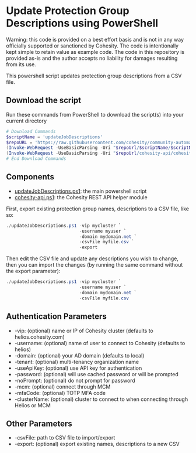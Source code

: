 # Update Protection Group Descriptions using PowerShell

Warning: this code is provided on a best effort basis and is not in any way officially supported or sanctioned by Cohesity. The code is intentionally kept simple to retain value as example code. The code in this repository is provided as-is and the author accepts no liability for damages resulting from its use.

This powershell script updates protection group descriptions from a CSV file.

## Download the script

Run these commands from PowerShell to download the script(s) into your current directory

```powershell
# Download Commands
$scriptName = 'updateJobDescriptions'
$repoURL = 'https://raw.githubusercontent.com/cohesity/community-automation-samples/main/powershell'
(Invoke-WebRequest -UseBasicParsing -Uri "$repoUrl/$scriptName/$scriptName.ps1").content | Out-File "$scriptName.ps1"; (Get-Content "$scriptName.ps1") | Set-Content "$scriptName.ps1"
(Invoke-WebRequest -UseBasicParsing -Uri "$repoUrl/cohesity-api/cohesity-api.ps1").content | Out-File cohesity-api.ps1; (Get-Content cohesity-api.ps1) | Set-Content cohesity-api.ps1
# End Download Commands
```

## Components

* [updateJobDescriptions.ps1](https://raw.githubusercontent.com/cohesity/community-automation-samples/main/powershell/updateJobDescriptions/updateJobDescriptions.ps1): the main powershell script
* [cohesity-api.ps1](https://raw.githubusercontent.com/cohesity/community-automation-samples/main/powershell/cohesity-api/cohesity-api.ps1): the Cohesity REST API helper module

First, export existing protection group names, descriptions to a CSV file, like so:

```powershell
./updateJobDescriptions.ps1 -vip mycluster `
                            -username myuser `
                            -domain mydomain.net `
                            -csvFile myfile.csv `
                            -export
```

Then edit the CSV file and update any descriptions you wish to change, then you can import the changes (by running the same command without the export parameter):

```powershell
./updateJobDescriptions.ps1 -vip mycluster `
                            -username myuser `
                            -domain mydomain.net `
                            -csvFile myfile.csv
```

## Authentication Parameters

* -vip: (optional) name or IP of Cohesity cluster (defaults to helios.cohesity.com)
* -username: (optional) name of user to connect to Cohesity (defaults to helios)
* -domain: (optional) your AD domain (defaults to local)
* -tenant: (optional) multi-tenancy organization name
* -useApiKey: (optional) use API key for authentication
* -password: (optional) will use cached password or will be prompted
* -noPrompt: (optional) do not prompt for password
* -mcm: (optional) connect through MCM
* -mfaCode: (optional) TOTP MFA code
* -clusterName: (optional) cluster to connect to when connecting through Helios or MCM

## Other Parameters

* -csvFile: path to CSV file to import/export
* -export: (optional) export existing names, descriptions to a new CSV
